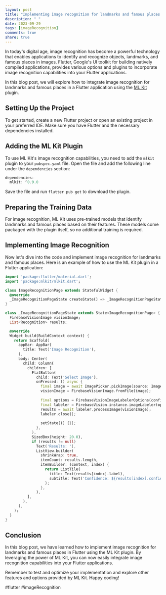 ```yaml
---
layout: post
title: "Implementing image recognition for landmarks and famous places in Flutter"
description: " "
date: 2023-09-29
tags: [imageRecognition]
comments: true
share: true
---
```


In today's digital age, image recognition has become a powerful technology that enables applications to identify and recognize objects, landmarks, and famous places in images. Flutter, Google's UI toolkit for building natively compiled applications, provides various options and plugins to incorporate image recognition capabilities into your Flutter applications.

In this blog post, we will explore how to integrate image recognition for landmarks and famous places in a Flutter application using the [ML Kit](https://developers.google.com/ml-kit) plugin.

## Setting Up the Project

To get started, create a new Flutter project or open an existing project in your preferred IDE. Make sure you have Flutter and the necessary dependencies installed.

## Adding the ML Kit Plugin

To use ML Kit's image recognition capabilities, you need to add the `mlkit` plugin to your `pubspec.yaml` file. Open the file and add the following line under the `dependencies` section:

```dart
dependencies:
  mlkit: ^0.9.0
```

Save the file and run `flutter pub get` to download the plugin.

## Preparing the Training Data

For image recognition, ML Kit uses pre-trained models that identify landmarks and famous places based on their features. These models come packaged with the plugin itself, so no additional training is required.

## Implementing Image Recognition

Now let's dive into the code and implement image recognition for landmarks and famous places. Here is an example of how to use the ML Kit plugin in a Flutter application:

```dart
import 'package:flutter/material.dart';
import 'package:mlkit/mlkit.dart';

class ImageRecognitionPage extends StatefulWidget {
  @override
  _ImageRecognitionPageState createState() => _ImageRecognitionPageState();
}

class _ImageRecognitionPageState extends State<ImageRecognitionPage> {
  FirebaseVisionImage visionImage;
  List<Recognition> results;

  @override
  Widget build(BuildContext context) {
    return Scaffold(
      appBar: AppBar(
        title: Text('Image Recognition'),
      ),
      body: Center(
        child: Column(
          children: [
            FlatButton(
              child: Text('Select Image'),
              onPressed: () async {
                final image = await ImagePicker.pickImage(source: ImageSource.gallery);
                visionImage = FirebaseVisionImage.fromFile(image);
                
                final options = FirebaseVisionImageLabelerOptions(confidenceThreshold: 0.75);
                final labeler = FirebaseVision.instance.imageLabeler(options);
                results = await labeler.processImage(visionImage);
                labeler.close();
                
                setState(() {});
              },
            ),
            SizedBox(height: 20.0),
            if (results != null)
              Text('Results: '),
              ListView.builder(
                shrinkWrap: true,
                itemCount: results.length,
                itemBuilder: (context, index) {
                  return ListTile(
                    title: Text(results[index].label),
                    subtitle: Text('Confidence: ${results[index].confidence.toStringAsFixed(2)}'),
                  );
                },
              ),
          ],
        ),
      ),
    );
  }
}
```

## Conclusion

In this blog post, we have learned how to implement image recognition for landmarks and famous places in Flutter using the ML Kit plugin. By leveraging the power of ML Kit, you can now easily integrate image recognition capabilities into your Flutter applications.

Remember to test and optimize your implementation and explore other features and options provided by ML Kit. Happy coding!

#flutter #imageRecognition